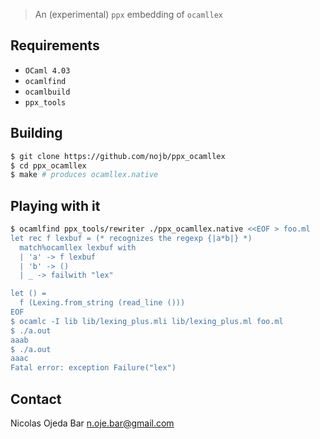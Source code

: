> An (experimental) `ppx` embedding of `ocamllex`

## Requirements

- `OCaml 4.03`
- `ocamlfind`
- `ocamlbuild`
- `ppx_tools`

## Building

````bash
$ git clone https://github.com/nojb/ppx_ocamllex
$ cd ppx_ocamllex
$ make # produces ocamllex.native
````

## Playing with it

```ocaml
$ ocamlfind ppx_tools/rewriter ./ppx_ocamllex.native <<EOF > foo.ml
let rec f lexbuf = (* recognizes the regexp {|a*b|} *)
  match%ocamllex lexbuf with
  | 'a' -> f lexbuf
  | 'b' -> ()
  | _ -> failwith "lex"

let () =
  f (Lexing.from_string (read_line ()))
EOF
$ ocamlc -I lib lib/lexing_plus.mli lib/lexing_plus.ml foo.ml
$ ./a.out
aaab
$ ./a.out
aaac
Fatal error: exception Failure("lex")
```

## Contact

Nicolas Ojeda Bar <n.oje.bar@gmail.com>
